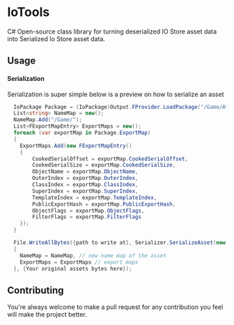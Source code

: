 # IoTools

C# Open-source class library for turning deserialized IO Store asset data into Serialized Io Store asset data.

## Usage

#### Serialization

Serialization is super simple below is a preview on how to serialize an asset

```csharp
  IoPackage Package = (IoPackage)Output.FProvider.LoadPackage("/Game/Athena/Heroes/Meshes/Bodies/CP_028_Athena_Body");
  List<string> NameMap = new();
  NameMap.Add("/Game/");
  List<FExportMapEntry> ExportMaps = new();
  foreach (var exportMap in Package.ExportMap)
  {
    ExportMaps.Add(new FExportMapEntry()
    {
        CookedSerialOffset = exportMap.CookedSerialOffset,
        CookedSerialSize = exportMap.CookedSerialSize,
        ObjectName = exportMap.ObjectName,
        OuterIndex = exportMap.OuterIndex,
        ClassIndex = exportMap.ClassIndex,
        SuperIndex = exportMap.SuperIndex,
        TemplateIndex = exportMap.TemplateIndex,
        PublicExportHash = exportMap.PublicExportHash,
        ObjectFlags = exportMap.ObjectFlags,
        FilterFlags = exportMap.FilterFlags
    });
  }

  File.WriteAllBytes({path to write at}, Serializer.SerializeAsset(new AssetData()
  {
    NameMap = NameMap, // new name map of the asset
    ExportMaps = ExportMaps // export maps
  }, {Your original assets bytes here});
```


## Contributing

You're always welcome to make a pull request for any contribution you feel will make the project better.
